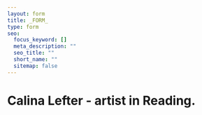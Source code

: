 ```yaml
---
layout: form
title: _FORM_
type: form
seo:
  focus_keyword: []
  meta_description: ""
  seo_title: ""
  short_name: ""
  sitemap: false
---
```


# Calina Lefter - artist in Reading.
